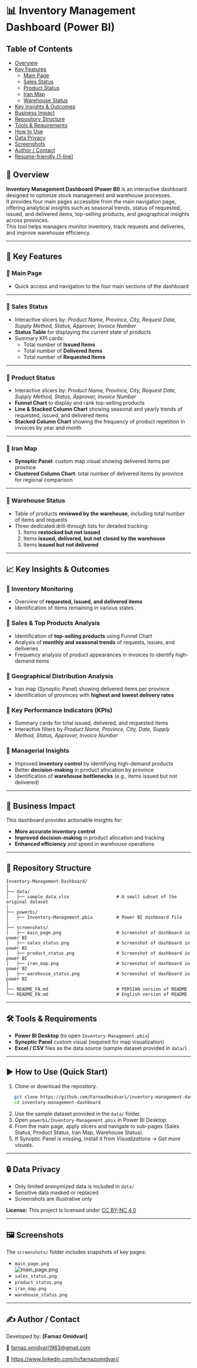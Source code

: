 
# 📊 Inventory Management Dashboard (Power BI)

## Table of Contents
- [Overview](#overview)
- [Key Features](#key-features)
  - [Main Page](#main-page)
  - [Sales Status](#sales-status)
  - [Product Status](#product-status)
  - [Iran Map](#iran-map)
  - [Warehouse Status](#warehouse-status)
- [Key Insights & Outcomes](#key-insights--outcomes)
- [Business Impact](#business-impact)
- [Repository Structure](#repository-structure)
- [Tools & Requirements](#tools--requirements)
- [How to Use](#how-to-use-quick-start)
- [Data Privacy](#data-privacy)
- [Screenshots](#screenshots)
- [Author / Contact](#author--contact)
- [Resume-friendly (1-line)](#resume-friendly-1-line)



## 🔎 Overview

**Inventory Management Dashboard (Power BI)** is an interactive dashboard designed to optimize stock management and warehouse processes.  
It provides four main pages accessible from the main navigation page, offering analytical insights such as seasonal trends, status of requested, issued, and delivered items, top-selling products, and geographical insights across provinces.  
This tool helps managers monitor inventory, track requests and deliveries, and improve warehouse efficiency.

---

## 🚀 Key Features  

### 📌 Main Page  
- Quick access and navigation to the four main sections of the dashboard  

---

### 📌 Sales Status  
- Interactive slicers by: *Product Name, Province, City, Request Date, Supply Method, Status, Approver, Invoice Number*  
- **Status Table** for displaying the current state of products  
- Summary KPI cards:  
  - Total number of **Issued Items**  
  - Total number of **Delivered Items**  
  - Total number of **Requested Items**

---

### 📌 Product Status  
- Interactive slicers by: *Product Name, Province, City, Request Date, Supply Method, Status, Approver, Invoice Number*  
- **Funnel Chart** to display and rank top-selling products  
- **Line & Stacked Column Chart** showing seasonal and yearly trends of requested, issued, and delivered items  
- **Stacked Column Chart** showing the frequency of product repetition in invoices by year and month  

---

### 📌 Iran Map  
- **Synoptic Panel**: custom map visual showing delivered items per province  
- **Clustered Column Chart**: total number of delivered items by province for regional comparison  

---

### 📌 Warehouse Status  
- Table of products **reviewed by the warehouse**, including total number of items and requests  
- Three dedicated drill-through lists for detailed tracking:  
  1. Items **restocked but not issued**  
  2. Items **issued, delivered, but not closed by the warehouse**  
  3. Items **issued but not delivered**  

---

## 📈 Key Insights & Outcomes  

### 🔹 Inventory Monitoring  
- Overview of **requested, issued, and delivered items**  
- Identification of items remaining in various states . 

### 🔹 Sales & Top Products Analysis  
- Identification of **top-selling products** using Funnel Chart  
- Analysis of **monthly and seasonal trends** of requests, issues, and deliveries  
- Frequency analysis of product appearances in invoices to identify high-demand items  

### 🔹 Geographical Distribution Analysis  
- Iran map (Synoptic Panel) showing delivered items per province  
- Identification of provinces with **highest and lowest delivery rates**  

### 🔹 Key Performance Indicators (KPIs)  
- Summary cards for total issued, delivered, and requested items  
- Interactive filters by *Product Name, Province, City, Date, Supply Method, Status, Approver, Invoice Number*  

### 🔹 Managerial Insights  
- Improved **inventory control** by identifying high-demand products  
- Better **decision-making** in product allocation by province  
- Identification of **warehouse bottlenecks** (e.g., items issued but not delivered)  

---

## 🎯 Business Impact  
This dashboard provides actionable insights for:  
- **More accurate inventory control**  
- **Improved decision-making** in product allocation and tracking  
- **Enhanced efficiency** and speed in warehouse operations  

---

## 📂 Repository Structure

```text
Inventory-Management-Dashboard/
│
├── data/
│   ├── sample_data.xlsx                  # A small subset of the original dataset
│
├── powerbi/
│   ├── Inventory-Management.pbix         # Power BI dashboard file
│
├── screenshots/
│   ├── main_page.png                     # Screenshot of dashboard in power BI
│   ├── sales_status.png                  # Screenshot of dashboard in power BI
│   ├── product_status.png                # Screenshot of dashboard in power BI
│   ├── iran_map.png                      # Screenshot of dashboard in power BI
│   ├── warehouse_status.png              # Screenshot of dashboard in power BI
│
├── README_FA.md                          # PERSIAN version of README
└── README_EN.md                          # English version of README
```

---

## 🛠️ Tools & Requirements  
- **Power BI Desktop** (to open `Inventory-Management.pbix`)  
- **Synoptic Panel** custom visual (required for map visualization)  
- **Excel / CSV** files as the data source (sample dataset provided in `data/`)  

---

## ▶️ How to Use (Quick Start)  
1. Clone or download the repository.  
```bash
   git clone https://github.com/FarnazOmidvari/inventory-management-dashboard.git
   cd inventory-management-dashboard
   ```
2. Use the sample dataset provided in the `data/` folder.  
3. Open `powerbi/Inventory-Management.pbix` in Power BI Desktop.  
4. From the main page, apply slicers and navigate to sub-pages (Sales Status, Product Status, Iran Map, Warehouse Status).  
5. If Synoptic Panel is missing, install it from *Visualizations → Get more visuals*.  

---

## 🔒 Data Privacy  
- Only limited anonymized data is included in `data/`
- Sensitive data masked or replaced
- Screenshots are illustrative only

**License:** This project is licensed under [CC BY-NC 4.0](https://creativecommons.org/licenses/by-nc/4.0/)


---

## 🖼️ Screenshots  
The `screenshots/` folder includes snapshots of key pages:  
- `main_page.png`  
![main_page.png ](./screenshots/main_page.png)
- `sales_status.png`  
- `product_status.png`  
- `iran_map.png` 
- `warehouse_status.png`

---

## ✍️ Author / Contact  
Developed by: **[Farnaz Omidvari]**  

📧 farnaz.omidvari1983@gmail.com

💼 https://www.linkedin.com/in/farnazomidvari/

